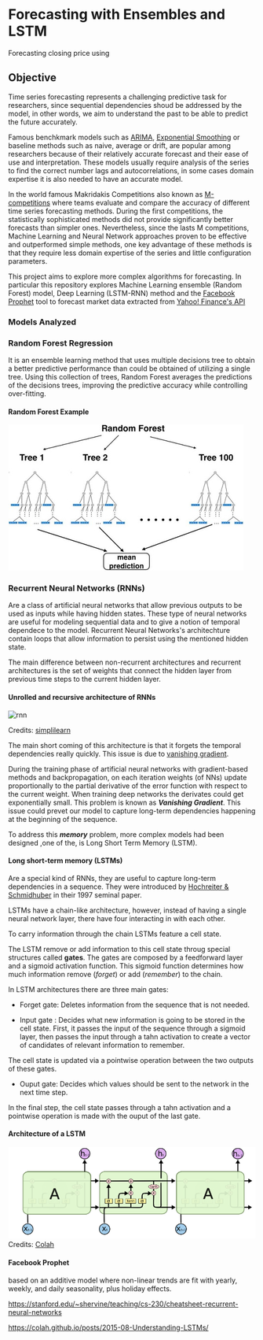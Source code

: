 <!-- #region -->
# Forecasting with Ensembles and LSTM

Forecasting closing price using 


## Objective
<!-- #endregion -->

<!-- #region -->
Time series forecasting represents a challenging predictive task for researchers, since sequential dependencies shoud be addressed by the model, in other words, we aim to understand the past to be able to predict the future accurately.

Famous benchkmark models such as [ARIMA](https://en.wikipedia.org/wiki/Autoregressive_integrated_moving_average), [Exponential Smoothing](https://en.wikipedia.org/wiki/Exponential_smoothing) or baseline methods such as naive, average or drift, are popular among researchers because of their relatively accurate forecast and their ease of use and interpretation. These models usually require analysis of the series to find the correct number lags and autocorrelations, in some cases domain expertise it is also needed to have an accurate model. 

In the world famous Makridakis Competitions also known as [M-competitions](https://en.wikipedia.org/wiki/Makridakis_Competitions) where teams evaluate and compare the accuracy of different time series forecasting methods. During the first competitions, the statistically sophisticated methods did not provide significantly better forecasts than simpler ones.  Nevertheless, since the lasts M competitions, Machine Learning and Neural Network approaches proven to be effective and outperformed simple methods, one key advantage of these methods is that they require less domain expertise of the series and little configuration parameters.


This project aims to explore more complex algorithms for forecasting. In particular this repository explores Machine Learning ensemble (Random Forest) model, Deep Learning (LSTM-RNN) method and the [Facebook Prophet](https://facebook.github.io/prophet/) tool to forecast market data extracted from [Yahoo! Finance's API](https://www.yahoofinanceapi.com/)





### Models  Analyzed

### Random Forest Regression


It is an ensemble learning method that uses multiple decisions tree to obtain a better predictive performance than could be obtained of utilizing a single tree. Using this collection of trees, Random Forest averages the predictions of the decisions trees, improving the predictive accuracy while controlling over-fitting.


#### Random Forest Example


![image](notebook/img/RF.PNG) 

 
### Recurrent Neural Networks (RNNs)


Are a class of artificial neural networks that allow previous outputs to be used as inputs while having hidden states. These type of neural networks are useful for modeling sequential data and to give a notion of temporal dependece to the model. Recurrent Neural Networks's architechture contain loops that allow information to persist using the mentioned hidden state.

The main difference between non-recurrent architectures and recurrent architectures is the set of weights that connect the hidden layer from previous time steps to the current hidden layer.


#### Unrolled and recursive architecture of RNNs


![rnn](notebook/img/RNN.gif) 


Credits: [simplilearn](https://www.simplilearn.com/tutorials/deep-learning-tutorial/rnn)



The main short coming of this architecture is that it forgets the temporal dependencies really quickly. This issue is due to [vanishing gradient](https://en.wikipedia.org/wiki/Vanishing_gradient_problem). 

During the training phase of artificial neural networks with gradient-based methods and backpropagation, on each iteration weights (of NNs) update proportionally to the partial derivative of the error function with respect to the current weight. When training deep networks the derivates could get exponentially small. This problem is known as ***Vanishing Gradient***. This issue could prevet our model to capture long-term dependencies happening at the beginning of the sequence. 

To address this ***memory*** problem, more complex models had been designed ,one of the, is Long Short Term Memory (LSTM).



#### Long short-term memory  (LSTMs)


Are a special kind of RNNs, they are useful to capture long-term dependencies in a sequence. They were introduced by [Hochreiter & Schmidhuber](http://www.bioinf.jku.at/publications/older/2604.pdf) in their 1997 seminal paper.

LSTMs have a chain-like architecture, however, instead of having a single neural network layer, there have four interacting in with each other.

To carry information through the chain LSTMs feature a cell state.

The LSTM remove or add information to this cell state throug special structures called **gates**. The gates are composed by a feedforward layer and a sigmoid activation function. This sigmoid function determines how much information remove (*forget*) or add (*remember*) to the chain.

In LSTM architectures there are three main gates:

- Forget gate: Deletes information from the sequence that is not needed. 

- Input gate : Decides what new information is going to be stored in the cell state. First, it passes the input of the sequence through a sigmoid layer, then  passes the input through a tahn activation to create a vector of candidates of relevant information to remember.

The cell state is updated via a pointwise operation between the two outputs of these gates.

- Ouput gate: Decides which values should be sent to the network in the next time step.


In the final step, the cell state passes through a tahn activation and a pointwise operation is made with the ouput of the last gate.

#### Architecture of a LSTM

![rnn](notebook/img/LSTM.PNG) 
Credits: [Colah](https://colah.github.io/posts/2015-08-Understanding-LSTMs/)

#### Facebook Prophet

based on an additive model where non-linear trends are fit with yearly, weekly, and daily seasonality, plus holiday effects.
<!-- #endregion -->

<!-- #region -->
https://stanford.edu/~shervine/teaching/cs-230/cheatsheet-recurrent-neural-networks



https://colah.github.io/posts/2015-08-Understanding-LSTMs/

<!-- #endregion -->

```python

```

